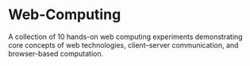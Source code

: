 # Web-Computing
A collection of 10 hands-on web computing experiments demonstrating core concepts of web technologies, client–server communication, and browser-based computation.
